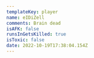 ```yaml
---
templateKey: player
name: eIDiZell
comments: Brain dead
isAFK: false
runsInGetsKilled: true
isToxic: false
date: 2022-10-19T17:38:04.154Z
---
```

